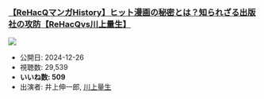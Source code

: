 ### [【ReHacQマンガHistory】ヒット漫画の秘密とは？知られざる出版社の攻防【ReHacQvs川上量生】](https://www.youtube.com/watch?v=dFxdF4EVmAk)
[![](https://img.youtube.com/vi/dFxdF4EVmAk/sddefault.jpg)](https://www.youtube.com/watch?v=dFxdF4EVmAk)
-   公開日: 2024-12-26
-   視聴数: 29,539
-   **いいね数: 509**
-   出演者: 井上伸一郎, [川上量生](/rehacq_fan/people/川上量生 "wikilink")
